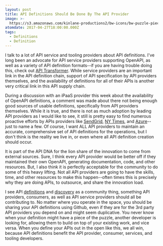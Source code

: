 ```yaml
---
layout: post
title: API Definitions Should Be Done By The API Provider
image: >-
  https://s3.amazonaws.com/kinlane-productions2/bw-icons/bw-puzzle-piece-gear.png
atomdate: 2017-04-27T18:00:00.000Z
tags:
  - Definitions
  - Definition
---
```

I talk to a lot of API service and tooling providers about API definitions. I've long been an advocate for API service providers supporting OpenAPI, as well as a variety of API definition formats--if you are having trouble doing this, check out [API Transformer](https://apimatic.io/transformer). While service providers are an important link in the API definition chain, support of API specification by API providers themselves, and the availability of definitions for all of their APIs is another very critical link in this API supply chain.

During a discussion with an iPaaS provider this week about the availability of OpenAPI definitions, a comment was made about there not being enough good sources of usable definitions, specifically from API providers themselves. While it is true, and there is not as much adoption by leading API providers as I would like to see, it still is pretty easy to find numerous proactive efforts by APIs providers like [SendGrid](https://github.com/sendgrid/sendgrid-oai), [NY Times](https://github.com/NYTimes/public_api_specs), and [Azure](https://github.com/Azure/azure-rest-api-specs)\-- just to name a few. Of course, I want ALL API providers to maintain an accurate, comprehensive set of API definitions for the operations, but I don't think is the reality we live in, or even where all API definition creation should occur.

It is part of the API DNA for the lion share of the innovation to come from external sources. Sure, I think every API provider would be better off if they maintained their own OpenAPI, generating documentation, code, and other resources. But, I also think it is perfectly acceptable for the community to do some of this heavy lifting. Not all API providers are going to have the skills, time, and other resources to make this happen--often times this is precisely why they are doing APIs, to outsource, and share the innovation load.

I see API [definitions](http://definitions.apievangelist.com) and [discovery](http://discovery.apievangelist.com) as a community thing, something API providers, consumers, as well as API service providers should all be contributing to. No matter where you operate in the space, you should be sharing your API definitions using Github, even if they are for the 3rd party API providers you depend on and might seem duplicative. You never know when your definition might have a piece of the puzzle, another developer is looking for, allowing them to build on top of your existing work, and vice versa. When you define your APIs out in the open like this, we all win, because API definitions benefit the API provider, consumer, services, and tooling developers.